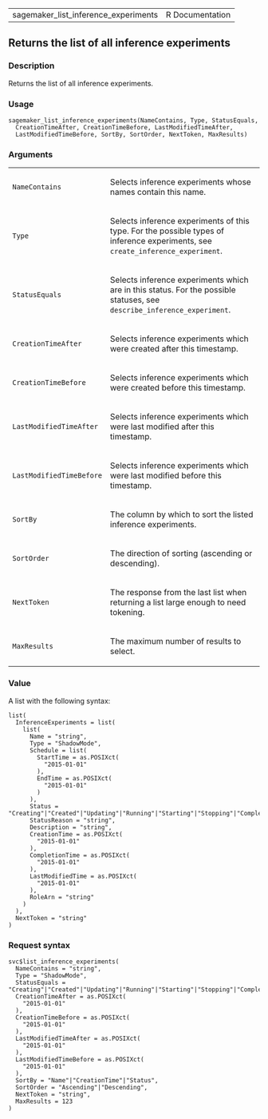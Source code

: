 <table style="width: 100%;">
<tbody>
<tr class="odd">
<td>sagemaker_list_inference_experiments</td>
<td style="text-align: right;">R Documentation</td>
</tr>
</tbody>
</table>

## Returns the list of all inference experiments

### Description

Returns the list of all inference experiments.

### Usage

    sagemaker_list_inference_experiments(NameContains, Type, StatusEquals,
      CreationTimeAfter, CreationTimeBefore, LastModifiedTimeAfter,
      LastModifiedTimeBefore, SortBy, SortOrder, NextToken, MaxResults)

### Arguments

<table>
<colgroup>
<col style="width: 35%" />
<col style="width: 65%" />
</colgroup>
<tbody>
<tr class="odd">
<td><code
id="sagemaker_list_inference_experiments_:_NameContains">NameContains</code></td>
<td><p>Selects inference experiments whose names contain this
name.</p></td>
</tr>
<tr class="even">
<td><code
id="sagemaker_list_inference_experiments_:_Type">Type</code></td>
<td><p>Selects inference experiments of this type. For the possible
types of inference experiments, see
<code>create_inference_experiment</code>.</p></td>
</tr>
<tr class="odd">
<td><code
id="sagemaker_list_inference_experiments_:_StatusEquals">StatusEquals</code></td>
<td><p>Selects inference experiments which are in this status. For the
possible statuses, see
<code>describe_inference_experiment</code>.</p></td>
</tr>
<tr class="even">
<td><code
id="sagemaker_list_inference_experiments_:_CreationTimeAfter">CreationTimeAfter</code></td>
<td><p>Selects inference experiments which were created after this
timestamp.</p></td>
</tr>
<tr class="odd">
<td><code
id="sagemaker_list_inference_experiments_:_CreationTimeBefore">CreationTimeBefore</code></td>
<td><p>Selects inference experiments which were created before this
timestamp.</p></td>
</tr>
<tr class="even">
<td><code
id="sagemaker_list_inference_experiments_:_LastModifiedTimeAfter">LastModifiedTimeAfter</code></td>
<td><p>Selects inference experiments which were last modified after this
timestamp.</p></td>
</tr>
<tr class="odd">
<td><code
id="sagemaker_list_inference_experiments_:_LastModifiedTimeBefore">LastModifiedTimeBefore</code></td>
<td><p>Selects inference experiments which were last modified before
this timestamp.</p></td>
</tr>
<tr class="even">
<td><code
id="sagemaker_list_inference_experiments_:_SortBy">SortBy</code></td>
<td><p>The column by which to sort the listed inference
experiments.</p></td>
</tr>
<tr class="odd">
<td><code
id="sagemaker_list_inference_experiments_:_SortOrder">SortOrder</code></td>
<td><p>The direction of sorting (ascending or descending).</p></td>
</tr>
<tr class="even">
<td><code
id="sagemaker_list_inference_experiments_:_NextToken">NextToken</code></td>
<td><p>The response from the last list when returning a list large
enough to need tokening.</p></td>
</tr>
<tr class="odd">
<td><code
id="sagemaker_list_inference_experiments_:_MaxResults">MaxResults</code></td>
<td><p>The maximum number of results to select.</p></td>
</tr>
</tbody>
</table>

### Value

A list with the following syntax:

    list(
      InferenceExperiments = list(
        list(
          Name = "string",
          Type = "ShadowMode",
          Schedule = list(
            StartTime = as.POSIXct(
              "2015-01-01"
            ),
            EndTime = as.POSIXct(
              "2015-01-01"
            )
          ),
          Status = "Creating"|"Created"|"Updating"|"Running"|"Starting"|"Stopping"|"Completed"|"Cancelled",
          StatusReason = "string",
          Description = "string",
          CreationTime = as.POSIXct(
            "2015-01-01"
          ),
          CompletionTime = as.POSIXct(
            "2015-01-01"
          ),
          LastModifiedTime = as.POSIXct(
            "2015-01-01"
          ),
          RoleArn = "string"
        )
      ),
      NextToken = "string"
    )

### Request syntax

    svc$list_inference_experiments(
      NameContains = "string",
      Type = "ShadowMode",
      StatusEquals = "Creating"|"Created"|"Updating"|"Running"|"Starting"|"Stopping"|"Completed"|"Cancelled",
      CreationTimeAfter = as.POSIXct(
        "2015-01-01"
      ),
      CreationTimeBefore = as.POSIXct(
        "2015-01-01"
      ),
      LastModifiedTimeAfter = as.POSIXct(
        "2015-01-01"
      ),
      LastModifiedTimeBefore = as.POSIXct(
        "2015-01-01"
      ),
      SortBy = "Name"|"CreationTime"|"Status",
      SortOrder = "Ascending"|"Descending",
      NextToken = "string",
      MaxResults = 123
    )
